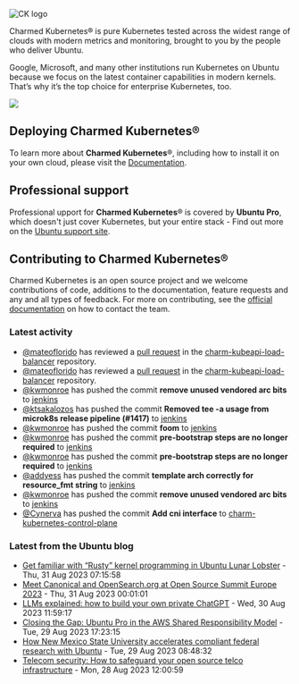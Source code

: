 ![CK logo](https://assets.ubuntu.com/v1/451d4cf4-Charmed+Kubernetes_RGB_onWhite_2022.svg)

Charmed Kubernetes® is pure Kubernetes tested across the widest range of clouds with modern metrics and monitoring, brought to you by the people who deliver Ubuntu.

Google, Microsoft, and many other institutions run Kubernetes on Ubuntu because we focus on the latest container capabilities in modern kernels. That’s why it’s the top choice for enterprise Kubernetes, too.

![](https://assets.ubuntu.com/v1/843c77b6-juju-at-a-glace.svg)

## Deploying Charmed Kubernetes®

To learn more about **Charmed Kubernetes**®, including how to install it on your own cloud, please visit the [Documentation][docs].

## Professional support

Professional upport for **Charmed Kubernetes**® is covered by **Ubuntu Pro**, which doesn't just cover Kubernetes, but your entire stack - Find out more on the [Ubuntu support site](https://ubuntu.com/support).

## Contributing to Charmed Kubernetes®

Charmed Kubernetes is an open source project and we welcome contributions of code, additions to the documentation, feature requests and any and all types of feedback. For more on contributing, see the [official documentation][get-in-touch] on how to contact the team.

<!-- LINKS -->
[docs]: https://ubuntu.com/kubernetes/docs
[get-in-touch]: https://ubuntu.com/kubernetes/docs/get-in-touch

### Latest activity

<!-- activity starts -->
 - [@mateoflorido](https://github.com/mateoflorido) has reviewed a [pull request](https://github.com/charmed-kubernetes/charm-kubeapi-load-balancer/pull/30) in the [charm-kubeapi-load-balancer](https://github.com/charmed-kubernetes/charm-kubeapi-load-balancer) repository.
 - [@mateoflorido](https://github.com/mateoflorido) has reviewed a [pull request](https://github.com/charmed-kubernetes/charm-kubeapi-load-balancer/pull/30) in the [charm-kubeapi-load-balancer](https://github.com/charmed-kubernetes/charm-kubeapi-load-balancer) repository.
 - [@kwmonroe](https://github.com/kwmonroe) has pushed the commit **remove unused vendored arc bits** to [jenkins](https://github.com/charmed-kubernetes/jenkins)
 - [@ktsakalozos](https://github.com/ktsakalozos) has pushed the commit **Removed tee -a usage from microk8s release pipeline (#1417)** to [jenkins](https://github.com/charmed-kubernetes/jenkins)
 - [@kwmonroe](https://github.com/kwmonroe) has pushed the commit **foom** to [jenkins](https://github.com/charmed-kubernetes/jenkins)
 - [@kwmonroe](https://github.com/kwmonroe) has pushed the commit **pre-bootstrap steps are no longer required** to [jenkins](https://github.com/charmed-kubernetes/jenkins)
 - [@kwmonroe](https://github.com/kwmonroe) has pushed the commit **pre-bootstrap steps are no longer required** to [jenkins](https://github.com/charmed-kubernetes/jenkins)
 - [@addyess](https://github.com/addyess) has pushed the commit **template arch correctly for resource_fmt string** to [jenkins](https://github.com/charmed-kubernetes/jenkins)
 - [@kwmonroe](https://github.com/kwmonroe) has pushed the commit **remove unused vendored arc bits** to [jenkins](https://github.com/charmed-kubernetes/jenkins)
 - [@Cynerva](https://github.com/Cynerva) has pushed the commit **Add cni interface** to [charm-kubernetes-control-plane](https://github.com/charmed-kubernetes/charm-kubernetes-control-plane)
<!-- activity ends -->

<!-- roadmap starts -->

<!-- roadmap ends -->

### Latest from the Ubuntu blog

<!-- blog starts -->
* [Get familiar with “Rusty” kernel programming in Ubuntu Lunar Lobster](https://ubuntu.com//blog/get-familiar-with-rusty-kernel-programming-in-ubuntu-lunar-lobster) - Thu, 31 Aug 2023 07:15:58 
* [Meet Canonical and OpenSearch.org at Open Source Summit Europe 2023](https://ubuntu.com//blog/meet-canonical-and-opensearch-oss2023) - Thu, 31 Aug 2023 00:01:01 
* [LLMs explained: how to build your own private ChatGPT](https://ubuntu.com//blog/llms-explained) - Wed, 30 Aug 2023 11:59:17 
* [Closing the Gap: Ubuntu Pro in the AWS Shared Responsibility Model](https://ubuntu.com//blog/ubuntu-pro-in-the-aws-shared-responsibility-model) - Tue, 29 Aug 2023 17:23:15 
* [How New Mexico State University accelerates compliant federal research with Ubuntu](https://ubuntu.com//blog/how-new-mexico-state-university-accelerates-compliant-federal-research-with-ubuntu) - Tue, 29 Aug 2023 08:48:32 
* [Telecom security: How to safeguard your open source telco infrastructure](https://ubuntu.com//blog/telecom-security-how-to-safeguard-your-open-source-telco-infrastructure) - Mon, 28 Aug 2023 12:00:59 
<!-- blog ends -->
